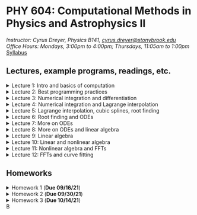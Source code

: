 # PHY 604: Computational Methods in Physics and Astrophysics II
*Instructor: Cyrus Dreyer, Physics B141, cyrus.dreyer@stonybrook.edu*  
*Office Hours: Mondays, 3:00pm to 4:00pm; Thursdays, 11:05am to 1:00pm*  
[Syllabus](./Teaching/Phys604_Fall2021/PHY604_Fall2021_Dreyer.pdf)

## Lectures, example programs, readings, etc.

<details>
  <summary>Lecture 1: Intro and basics of computation</summary>

<ul>
  <li><a href="./Teaching/Phys604_Fall2021/Lecture1/Lecture1.pdf" target="_blank" rel="noopener noreferrer">Lecture 1 slides</a> </li>
  <li> Readings: </li>
  <ul>
  <li> <a href="https://dl.acm.org/doi/10.1145/103162.103163" target="_blank" rel="noopener noreferrer">What every computer scientist should know about floating-point arithmetic</a> </li>
  <li> <a href="https://en.wikipedia.org/wiki/Floating-point_arithmetic" target="_blank" rel="noopener noreferrer">Wikipedia page on the Floating Point</a> </li>
  <li> <a href="https://en.wikipedia.org/wiki/Kahan_summation_algorithm" target="_blank" rel="noopener noreferrer">Wikipedia page on the Kahan Summation Algorithm</a> </li>
  </ul>
  <li> Example programs: </li>
       <ul>
         <li><a href="./Teaching/Phys604_Fall2021/Lecture1/factorial.f08" target="_blank" rel="noopener noreferrer">Fortran program for calcuating factorial</a> </li>
         <li><a href="./Teaching/Phys604_Fall2021/Lecture1/factorial.py" target="_blank" rel="noopener noreferrer">Python program for calcuating factorial</a> </li>
         <li><a href="./Teaching/Phys604_Fall2021/Lecture1/machine_e.f08" target="_blank" rel="noopener noreferrer">Fortran program for finding machine $\epsilon$</a> </li>
	 <li> <a href="./Teaching/Phys604_Fall2021/Lecture1/exp.f08" target="_blank" rel="noopener noreferrer">Fortran program for calculating an expoential via Taylor expansion</a> </li>
</ul>
</ul>
</details>

<details>
  <summary>Lecture 2: Best programming practices</summary>

<ul>
  <li><a href="./Teaching/Phys604_Fall2021/Lecture2/Lecture2.pdf" target="_blank" rel="noopener noreferrer">Lecture 2 slides</a> </li>
  <li> Readings: </li>
  <ul>
  <li> <a href="https://en.wikipedia.org/wiki/Make_(software)" target="_blank" rel="noopener noreferrer">Wikipedia artical on makefiles</a> </li>
  <li> <a href="https://git-scm.com/book/en/v2" target="_blank" rel="noopener noreferrer">Pro Git online book</a> </li>
  <li> <a href="https://www.fortran90.org/src/best-practices.html" target="_blank" rel="noopener noreferrer">Fortran best practices</a> </li>
  <li> <a href="https://arxiv.org/pdf/1609.00037.pdf">Good Enough Practices in Scientific Computing</a> </li>
  </ul>
  <li> Example programs: </li>
       <ul>
         <li><a href="./Teaching/Phys604_Fall2021/Lecture2/makefile_example.tar.gz" target="_blank" rel="noopener noreferrer">Fortran makefile example</a> </li>
         <li><a href="./Teaching/Phys604_Fall2021/Lecture2/matrix_inv_tst.py" target="_blank" rel="noopener noreferrer">Python matrix inversion unit test example</a> </li>
	 <li> <a href="./Teaching/Phys604_Fall2021/Lecture2/bounds.cpp" target="_blank" download rel="noopener noreferrer">C++ program that runs over bounds</a> </li>
</ul>
</ul>
</details>

<details>
  <summary>Lecture 3: Numerical integration and differentiation</summary>

<ul>
  <li><a href="./Teaching/Phys604_Fall2021/Lecture3/Lecture3.pdf" target="_blank" rel="noopener noreferrer">Lecture 3 slides</a> </li>
  <li> Readings: </li>
  <ul>
  <li> <a href="https://en.wikipedia.org/wiki/Finite_difference_coefficient" target="_blank" rel="noopener noreferrer">Wikipedia page of finite difference coefficients</a> </li>
  <li> <a href="http://www.holoborodko.com/pavel/numerical-methods/numerical-derivative/central-differences/" target="_blank" rel="noopener noreferrer">Blog on numerical differentiation</a> </li>
  </ul>
  <li> Example programs: </li>
       <ul>
         <li><a href="./Teaching/Phys604_Fall2021/Lecture3/Finite_diff_deriv.ipynb" target="_blank" rel="noopener noreferrer">Jupyter notebook exploring numerical differentiation of exp(x)</a> </li>
         <li><a href="./Teaching/Phys604_Fall2021/Lecture3/fres_int_multi_file.tar.gz" target="_blank" rel="noopener noreferrer">Fortran program to compare NC quadrature numerical Fresnel integration</a> </li>
</ul>
</ul>
</details>

<details>
  <summary>Lecture 4: Numerical integration and Lagrange interpolation</summary>

<ul>
  <li><a href="./Teaching/Phys604_Fall2021/Lecture4/Lecture4.pdf" target="_blank" rel="noopener noreferrer">Lecture 4 slides</a> </li>
  <li> Readings: </li>
  <ul>
  <li> <a href="https://en.wikipedia.org/wiki/Chebyshev_nodes" target="_blank" rel="noopener noreferrer">Wikipedia article on Chebyshev nodes</a> </li>
  <li> <a href="https://people.maths.ox.ac.uk/trefethen/mythspaper.pdf" target="_blank" rel="noopener noreferrer">Myths about polynomial interpolation</a> </li>
  </ul>
  <li> Example programs: </li>
       <ul>
         <li><a href="./Teaching/Phys604_Fall2021/Lecture4/lagrange_poly.ipynb" target="_blank" rel="noopener noreferrer">Jupyter notebook exploring Lagrange Polynomial interpolation</a> </li>
</ul>
</ul>
</details>

<details>
  <summary>Lecture 5: Lagrange interpolation, cubic splines, root finding </summary>

<ul>
  <li><a href="./Teaching/Phys604_Fall2021/Lecture5/Lecture5.pdf" target="_blank" rel="noopener noreferrer">Lecture 5 slides</a> </li>
  <li> Readings: </li>
  <ul>
  <li> <a href="https://en.wikipedia.org/wiki/Root-finding_algorithms" target="_blank" rel="noopener noreferrer">Wikipedia page on root finding</a> </li>
  </ul>
  <li> Example programs: </li>
       <ul>
         <li><a href="./Teaching/Phys604_Fall2021/Lecture5/cubic_spline.ipynb" target="_blank" rel="noopener noreferrer">Jupyter notebook exploring cubic splines</a> </li>
         <li><a href="./Teaching/Phys604_Fall2021/Lecture5/NR_root.f08" target="_blank" rel="noopener noreferrer">Fortran program implementing an example of the Newton-Raphson method</a> </li>
</ul>
</ul>
</details>

<details>
  <summary>Lecture 6: Root finding and ODEs </summary>

<ul>
  <li><a href="./Teaching/Phys604_Fall2021/Lecture6/Lecture6.pdf" target="_blank" rel="noopener noreferrer">Lecture 6 slides</a> </li>
  <li> Example programs: </li>
       <ul>
         <li><a href="./Teaching/Phys604_Fall2021/Lecture6/euler_orbit.f08" target="_blank" rel="noopener noreferrer">Fortran implementation of Euler method for orbital problem</a> </li>
         <li><a href="./Teaching/Phys604_Fall2021/Lecture6/rk2_orbit.f08" target="_blank" rel="noopener noreferrer">Fortran implementation of 2nd order RK method for orbital problem</a> </li>
         <li><a href="./Teaching/Phys604_Fall2021/Lecture6/rk4_orbit.f08" target="_blank" rel="noopener noreferrer">Fortran implementation of 4th order RK method for orbital problem</a> </li>
	<li><a href="./Teaching/Phys604_Fall2021/Lecture6/adapt_rk4.tar.gz" target="_blank" rel="noopener noreferrer">Fortran implementation of 4th order adaptive RK method for orbital problem</a> </li>

</ul>
</ul>
</details>

<details>
  <summary>Lecture 7: More on ODEs </summary>

<ul>
  <li><a href="./Teaching/Phys604_Fall2021/Lecture7/Lecture7.pdf" target="_blank" rel="noopener noreferrer">Lecture 7 slides</a> </li>
</ul>

</details>


<details>
  <summary>Lecture 8: More on ODEs and linear algebra </summary>
  
<ul>
  <li><a href="./Teaching/Phys604_Fall2021/Lecture8/Lecture8.pdf" target="_blank" rel="noopener noreferrer">Lecture 8 slides</a> </li>
  <li> Example programs: </li>
       <ul>
         <li><a href="./Teaching/Phys604_Fall2021/Lecture8/Bulirsch_Stoer_orbit.tar.gz" target="_blank" rel="noopener noreferrer">Fortran implementation of Bulirsch-Stoer method for orbital problem</a> </li>
         <li><a href="./Teaching/Phys604_Fall2021/Lecture8/thrown_ball.ipynb" target="_blank" rel="noopener noreferrer">Jupyter notebook for thrown ball boundary-value problem</a> </li>
         <li><a href="./Teaching/Phys604_Fall2021/Lecture8/square_well.ipynb" target="_blank" rel="noopener noreferrer">Jupyter notebook for 1D Schrodinger equation in a well</a> </li>
	<li><a href="./Teaching/Phys604_Fall2021/Lecture8/Matrix_manipulations.ipynb" target="_blank" rel="noopener noreferrer">Jupyter notebook for Laplace expansion and Cramer's rule</a> </li>
	<li><a href="./Teaching/Phys604_Fall2021/Lecture8/gauss_elimination.ipynb" target="_blank" rel="noopener noreferrer">Jupyter notebook for Gaussian elimination and applications</a> </li>

</ul>
</ul>
</details>

<details>
  <summary>Lecture 9: Linear algebra </summary>
  
<ul>
  <li><a href="./Teaching/Phys604_Fall2021/Lecture9/Lecture9.pdf" target="_blank" rel="noopener noreferrer">Lecture 9 slides</a> </li>
</ul>
</details>

<details>
  <summary>Lecture 10: Linear and nonlinear algebra </summary>
  
<ul>
  <li><a href="./Teaching/Phys604_Fall2021/Lecture10/Lecture10.pdf" target="_blank" rel="noopener noreferrer">Lecture 10 slides</a> </li>
  <li> Readings: </li>
  <ul>
  <li><a href="./Teaching/Phys604_Fall2021/Lecture10/painless-conjugate-gradient.pdf" target="_blank" rel="noopener noreferrer">“An Introduction to the Conjugate Gradient Method Without the Agonizing Pain,” Jonathan Richard Shewchuk</a> </li>
  </ul>
  <li> Example programs: </li>
       <ul>
         <li><a href="./Teaching/Phys604_Fall2021/Lecture10/Jacobi_Method.ipynb" target="_blank" rel="noopener noreferrer">Jupyter notebook: Jacobi Method</a> </li>
         <li><a href="./Teaching/Phys604_Fall2021/Lecture10/QR_decomp.ipynb" target="_blank" rel="noopener noreferrer">Jupyter notebook: QR decomposition</a> </li>
         <li><a href="./Teaching/Phys604_Fall2021/Lecture10/LorenzSteadyState.ipynb" target="_blank" rel="noopener noreferrer">Jupyter notebook: Finding the steady state of the Lorenz system</a> </li>
	<li><a href="./Teaching/Phys604_Fall2021/Lecture10/Steep_descent.ipynb" target="_blank" rel="noopener noreferrer">Jupyter notebook: Steepest descent example</a> </li>
	
</ul>
</ul>
</details>

<details>
  <summary>Lecture 11: Nonlinear algebra and FFTs </summary>
  
<ul>
  <li><a href="./Teaching/Phys604_Fall2021/Lecture11/Lecture11.pdf" target="_blank" rel="noopener noreferrer">Lecture 11 slides</a> </li>
  <li> Readings: </li>
  <ul>
  <li><a href="https://en.wikipedia.org/wiki/Discrete_Fourier_transform" target="_blank" rel="noopener noreferrer">Wikipedia page on DFT</a> </li>
  </ul>
  <li> Example programs: </li>
       <ul>
         <li><a href="./Teaching/Phys604_Fall2021/Lecture11/dft.ipynb" target="_blank" rel="noopener noreferrer">Jupyter notebook: Discrete Fourier Transform</a> </li>
         <li><a href="./Teaching/Phys604_Fall2021/Lecture11/fft.ipynb" target="_blank" rel="noopener noreferrer">Jupyter notebook: Fast Fourier Transform</a> </li>
	
</ul>
</ul>
</details>

<details>
  <summary>Lecture 12: FFTs and curve fitting </summary>
  
<ul>
  <li><a href="./Teaching/Phys604_Fall2021/Lecture12/Lecture12.pdf" target="_blank" rel="noopener noreferrer">Lecture 12 slides</a> </li>
  <li> Readings: </li>
  <ul>
  <li><a href="https://en.wikipedia.org/wiki/Variance" target="_blank" rel="noopener noreferrer">Wikipedia page on Variance</a> </li>
  <li><a href="https://en.wikipedia.org/wiki/Propagation_of_uncertainty" target="_blank" rel="noopener noreferrer">Wikipedia page on propagation of errors</a> </li>
  </ul>
  <li> Example programs: </li>
       <ul>
         <li><a href="./Teaching/Phys604_Fall2021/Lecture12/least_square.ipynb" target="_blank" rel="noopener noreferrer">Jupyter notebook: Least Squares</a> </li>
	
</ul>
</ul>
</details>



## Homeworks

<details>
  <summary>Homework 1 (<b>Due 09/16/21</b>)</summary>

<ul>
  <li><a href="./Teaching/Phys604_Fall2021/Homework1/homework1.pdf" target="_blank" rel="noopener noreferrer">Homework 1</a> </li>
  <li><a href="https://github.com/Dreyer-Research-Group/Dreyer-Research-Group.github.io/blob/main/Teaching/Phys604_Fall2021/Homework1/README.md">Instructions</a> </li>
</ul>
</details>
<details>
  <summary>Homework 2 (<b>Due 09/30/21</b>)</summary>

<ul>
  <li><a href="./Teaching/Phys604_Fall2021/Homework2/homework2.pdf" target="_blank" rel="noopener noreferrer">Homework 2</a> </li>
  <li><a href="./Teaching/Phys604_Fall2021/Homework2/README.md">Instructions</a> </li>
</ul>
</details>
<details>
  <summary>Homework 3 (<b>Due 10/14/21</b>)</summary>

<ul>
  <li><a href="./Teaching/Phys604_Fall2021/Homework3/homework3.pdf" target="_blank" rel="noopener noreferrer">Homework 3</a> </li>
  <li><a href="./Teaching/Phys604_Fall2021/Homework3/README.md">Instructions</a> </li>
</ul>
</details>B